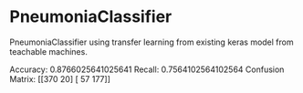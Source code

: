 # PneumoniaClassifier
PneumoniaClassifier using transfer learning from existing keras model from teachable machines. 

Accuracy:  0.8766025641025641
Recall:  0.7564102564102564
Confusion Matrix:  [[370  20]
 [ 57 177]]

